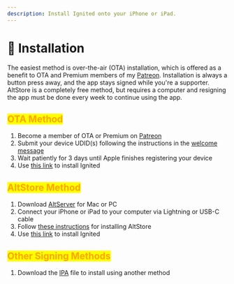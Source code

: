 ```yaml
---
description: Install Ignited onto your iPhone or iPad.
---
```


# 📲 Installation

The easiest method is over-the-air (OTA) installation, which is offered as a benefit to OTA and Premium members of my [Patreon](https://www.patreon.com/litritt). Installation is always a button press away, and the app stays signed while you're a supporter. AltStore is a completely free method, but requires a computer and resigning the app must be done every week to continue using the app.

## <mark style="color:orange;">OTA Method</mark>

1. Become a member of OTA or Premium on [Patreon](https://www.patreon.com/litritt)
2. Submit your device UDID(s) following the instructions in the [welcome message](https://patreon.com/litritt/membership)
3. Wait patiently for 3 days until Apple finishes registering your device
4. Use [this link](https://ota.ignitedemulator.com) to install Ignited

## <mark style="color:orange;">AltStore Method</mark>

1. Download [AltServer](https://altstore.io) for Mac or PC
2. Connect your iPhone or iPad to your computer via Lightning or USB-C cable
3. Follow [these instructions](https://faq.altstore.io/) for installing AltStore
4. Use [this link](altstore://install?url=https://cdn.ignitedemulator.com/versions/1.8.7/Ignited.ipa) to install Ignited

## <mark style="color:orange;">Other Signing Methods</mark>

1. Download the [IPA](https://cdn.ignitedemulator.com/versions/1.8.7/Ignited.ipa) file to install using another method
